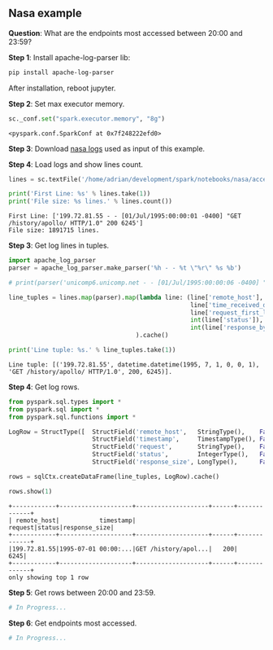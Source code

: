 

## Nasa example

**Question**: What are the endpoints most accessed between 20:00 and 23:59?


**Step 1**: Install apache-log-parser lib:
```bash
pip install apache-log-parser
```
After installation, reboot jupyter.

**Step 2**: Set max executor memory.


```python
sc._conf.set("spark.executor.memory", "8g")
```




    <pyspark.conf.SparkConf at 0x7f248222efd0>



**Step 3**: Download [nasa logs](http://ita.ee.lbl.gov/html/contrib/NASA-HTTP.html) used as input of this example.

**Step 4**: Load logs and show lines count.


```python
lines = sc.textFile('/home/adrian/development/spark/notebooks/nasa/access_log_Jul95').cache()

print('First Line: %s' % lines.take(1))
print('File size: %s lines.' % lines.count())
```

    First Line: ['199.72.81.55 - - [01/Jul/1995:00:00:01 -0400] "GET /history/apollo/ HTTP/1.0" 200 6245']
    File size: 1891715 lines.


**Step 3**: Get log lines in tuples.


```python
import apache_log_parser
parser = apache_log_parser.make_parser('%h - - %t \"%r\" %s %b')

# print(parser('unicomp6.unicomp.net - - [01/Jul/1995:00:00:06 -0400] "GET /shuttle/countdown/ HTTP/1.0" 200 3985'))

line_tuples = lines.map(parser).map(lambda line: (line['remote_host'], \
                                                  line['time_received_datetimeobj'], \
                                                  line['request_first_line'], \
                                                  int(line['status']), \
                                                  int(line['response_bytes_clf'].replace('-','0'))) \
                                   ).cache()

print('Line tuple: %s.' % line_tuples.take(1))
```

    Line tuple: [('199.72.81.55', datetime.datetime(1995, 7, 1, 0, 0, 1), 'GET /history/apollo/ HTTP/1.0', 200, 6245)].


**Step 4**: Get log rows.


```python
from pyspark.sql.types import *
from pyspark.sql import *
from pyspark.sql.functions import *

LogRow = StructType([  StructField('remote_host',   StringType(),    False), \
                       StructField('timestamp',     TimestampType(), False), \
                       StructField('request',       StringType(),    False), \
                       StructField('status',        IntegerType(),   False), \
                       StructField('response_size', LongType(),      False), ])

rows = sqlCtx.createDataFrame(line_tuples, LogRow).cache()

rows.show(1)
```

    +------------+--------------------+--------------------+------+-------------+
    | remote_host|           timestamp|             request|status|response_size|
    +------------+--------------------+--------------------+------+-------------+
    |199.72.81.55|1995-07-01 00:00:...|GET /history/apol...|   200|         6245|
    +------------+--------------------+--------------------+------+-------------+
    only showing top 1 row
    


**Step 5**: Get rows between 20:00 and 23:59.


```python
# In Progress...
```

**Step 6**: Get endpoints most accessed.


```python
# In Progress...
```
